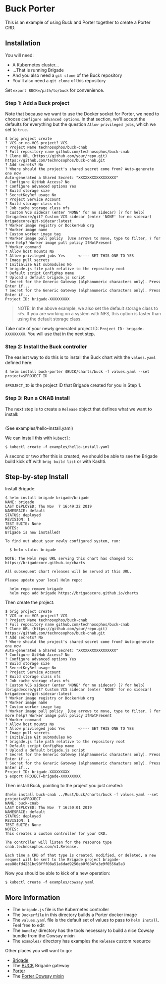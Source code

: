 # Buck Porter

This is an example of using Buck and Porter together to create a Porter CRD.

## Installation

You will need:

- A Kubernetes cluster...
- ...That is running Brigade
- And you also need a `git clone` of the Buck repository
- You'll also need a `git clone` of this repository

Set `export BUCK=/path/to/buck` for convenience.

### Step 1: Add a Buck project

Note that because we want to use the Docker socket for Porter, we need to choose `Configure advanced options`. In that section, we'll accept the defaults for everything but the question `Allow privileged jobs`, which we set to `true`.

```console
$ brig project create
? VCS or no-VCS project? VCS
? Project Name technosophos/buck-cnab
? Full repository name github.com/technosophos/buck-cnab
? Clone URL (https://github.com/your/repo.git) https://github.com/technosophos/buck-cnab.git
? Add secrets? No
? Where should the project's shared secret come from? Auto-generate one now
Auto-generated a Shared Secret: "XXXXXXXXXXXXXXXXX"
? Configure GitHub Access? No
? Configure advanced options Yes
? Build storage size
? SecretKeyRef usage No
? Project Service Account
? Build storage class nfs
? Job cache storage class nfs
? Custom VCS sidecar (enter 'NONE' for no sidecar) [? for help] (brigadecore/git? Custom VCS sidecar (enter 'NONE' for no sidecar) brigadecore/git-sidecar:latest
? Worker image registry or DockerHub org
? Worker image name
? Custom worker image tag
? Worker image pull policy  [Use arrows to move, type to filter, ? for more help? Worker image pull policy IfNotPresent
? Worker command
? Allow host mounts No
? Allow privileged jobs Yes      <---- SET THIS ONE TO YES
? Image pull secrets
? Initialize Git submodules No
? brigade.js file path relative to the repository root
? Default script ConfigMap name
? Upload a default brigade.js script
? Secret for the Generic Gateway (alphanumeric characters only). Press Enter if...
? Secret for the Generic Gateway (alphanumeric characters only). Press Enter if...
Project ID: brigade-XXXXXXXXX
```

> NOTE: In the above example, we also set the default storage class to `nfs`. If you are working on a system with NFS, this option is faster than using the default storage class.

Take note of your newly generated project ID: `Project ID: brigade-XXXXXXXXX`. You will use that in the next step.

### Step 2: Install the Buck controller

The easiest way to do this is to install the Buck chart with the `values.yaml` defined here:

```console
$ helm install buck-porter $BUCK/charts/buck -f values.yaml --set project=$PROJECT_ID
```

`$PROJECT_ID` is the project ID that Brigade created for you in Step 1.

### Step 3: Run a CNAB install

The next step is to create a `Release` object that defines what we want to install:

```yaml
```
(See examples/hello-install.yaml)

We can install this with `kubectl`:

```console
$ kubectl create -f examples/hello-install.yaml
```

A second or two after this is created, we should be able to see the Brigade build kick off with `brig build list` or with Kashti.

## Step-by-step Install

Install Brigade:

```console
$ helm install brigade brigade/brigade
NAME: brigade
LAST DEPLOYED: Thu Nov  7 16:49:22 2019
NAMESPACE: default
STATUS: deployed
REVISION: 1
TEST SUITE: None
NOTES:
Brigade is now installed!

To find out about your newly configured system, run:

  $ helm status brigade

NOTE: The Helm repo URL serving this chart has changed to: https://brigadecore.github.io/charts

All subsequent chart releases will be served at this URL.

Please update your local Helm repo:

  helm repo remove brigade
  helm repo add brigade https://brigadecore.github.io/charts
```

Then create the project:

```
$ brig project create
? VCS or no-VCS project? VCS
? Project Name technosophos/buck-cnab
? Full repository name github.com/technosophos/buck-cnab
? Clone URL (https://github.com/your/repo.git) https://github.com/technosophos/buck-cnab.git
? Add secrets? No
? Where should the project's shared secret come from? Auto-generate one now
Auto-generated a Shared Secret: "XXXXXXXXXXXXXXXXX"
? Configure GitHub Access? No
? Configure advanced options Yes
? Build storage size
? SecretKeyRef usage No
? Project Service Account
? Build storage class nfs
? Job cache storage class nfs
? Custom VCS sidecar (enter 'NONE' for no sidecar) [? for help] (brigadecore/git? Custom VCS sidecar (enter 'NONE' for no sidecar) brigadecore/git-sidecar:latest
? Worker image registry or DockerHub org
? Worker image name
? Custom worker image tag
? Worker image pull policy  [Use arrows to move, type to filter, ? for more help? Worker image pull policy IfNotPresent
? Worker command
? Allow host mounts No
? Allow privileged jobs Yes      <---- SET THIS ONE TO YES
? Image pull secrets
? Initialize Git submodules No
? brigade.js file path relative to the repository root
? Default script ConfigMap name
? Upload a default brigade.js script
? Secret for the Generic Gateway (alphanumeric characters only). Press Enter if...
? Secret for the Generic Gateway (alphanumeric characters only). Press Enter if...
Project ID: brigade-XXXXXXXXX
$ export PROJECT=brigade-XXXXXXXXX
```

Then install Buck, pointing to the project you just created:

```console
$helm install buck-cnab ../Rust/buck/charts/buck -f values.yaml --set project=$PROJECT
NAME: buck-cnab
LAST DEPLOYED: Thu Nov  7 16:50:01 2019
NAMESPACE: default
STATUS: deployed
REVISION: 1
TEST SUITE: None
NOTES:
This creates a custom controller for your CRD.

The controller will listen for the resource type cnab.technosophos.com/v1.Release.

Each time a CRD of that type is created, modified, or deleted, a new request will be sent to the Brigade project brigade-aea88cfd4231bc98fff08a51a6dad9256eb0f684fa3e9f0556a5a3
```

Now you should be able to kick of a new operation:

```console
$ kubectl create -f examples/cowsay.yaml
```

## More Information

- The `brigade.js` file is the Kubernetes controller
- The `Dockerfile` in this directory builds a Porter docker image
- The `values.yaml` file is the default set of values to pass to `helm install`. Feel free to edit
- The `bundle/` directory has the tools necessary to build a nice Cowsay bundle from the Cowsay mixin
- The `examples/` directory has examples the `Release` custom resource

Other places you will want to go:

- [Brigade](https://brigade.sh)
- The [BUCK](https://github.com/brigadecore/buck) Brigade gateway
- [Porter](https://porter.sh)
- The [Porter Cowsay mixin](https://github.com/deislabs/porter-cowsay)
